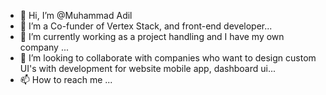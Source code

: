 - 👋 Hi, I’m @Muhammad Adil
- 👀 I’m a Co-funder of Vertex Stack, and front-end developer...
- 🌱 I’m currently working as a project handling and I have my own company ...
- 💞️ I’m looking to collaborate with companies who want to design custom UI's with development for website mobile app, dashboard ui...
- 📫 How to reach me ...

<!---
MuhammadAdilRiaz/MuhammadAdilRiaz is a ✨ special ✨ repository because its `README.md` (this file) appears on your GitHub profile.
You can click the Preview link to take a look at your changes.
--->
